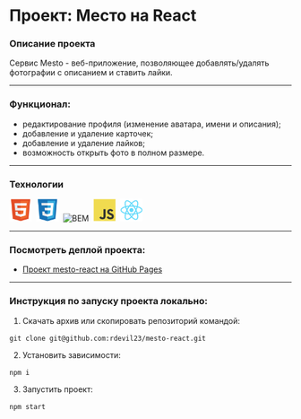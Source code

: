 # Проект: Место на React

### **Описание проекта**

Сервис Mesto - веб-приложение, позволяющее добавлять/удалять фотографии с описанием и ставить лайки.

---

### Функционал:

- редактирование профиля (изменение аватара, имени и описания);
- добавление и удаление карточек;
- добавление и удаление лайков;
- возможность открыть фото в полном размере.

---

### **Технологии**
  <img src="https://github.com/devicons/devicon/blob/master/icons/html5/html5-original.svg" title="html5" alt="html5" width="40" height="40"/>&nbsp;
  <img src="https://github.com/devicons/devicon/blob/master/icons/css3/css3-original.svg" title="css" alt="css" width="40" height="40"/>&nbsp;
  <img src="https://cdn.worldvectorlogo.com/logos/bem.svg" title="BEM" alt="BEM" width="40" height="40">&nbsp;
  <img src="https://github.com/devicons/devicon/blob/master/icons/javascript/javascript-original.svg" title="javascript" alt="javascript" width="40" height="40"/>&nbsp;
  <img src="https://github.com/devicons/devicon/blob/master/icons/react/react-original.svg" title="reactjs" alt="reactjs" width="40" height="40"/>&nbsp;

---

### **Посмотреть деплой проекта:**

- [Проект mesto-react на GitHub Pages](https://rdevil23.github.io/mesto-react/index.html)

---

### Инструкция по запуску проекта локально:

1. Скачать архив или скопировать репозиторий командой:
```
git clone git@github.com:rdevil23/mesto-react.git
```

2. Установить зависимости:
```
npm i
```

3. Запустить проект:
```
npm start
```


